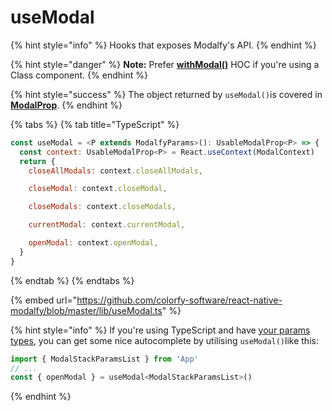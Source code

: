 # useModal

{% hint style="info" %}
Hooks that exposes Modalfy's API.
{% endhint %}

{% hint style="danger" %}
**Note:** Prefer [**withModal\(\)**](withmodal.md) HOC if you're using a Class component.
{% endhint %}

{% hint style="success" %}
The object returned by `useModal()`is covered in [**ModalProp**](types/modalprop.md).
{% endhint %}

{% tabs %}
{% tab title="TypeScript" %}
```javascript
const useModal = <P extends ModalfyParams>(): UsableModalProp<P> => {
  const context: UsableModalProp<P> = React.useContext(ModalContext)
  return {
    closeAllModals: context.closeAllModals,

    closeModal: context.closeModal,

    closeModals: context.closeModals,

    currentModal: context.currentModal,

    openModal: context.openModal,
  }
}
```
{% endtab %}
{% endtabs %}

{% embed url="https://github.com/colorfy-software/react-native-modalfy/blob/master/lib/useModal.ts" %}

{% hint style="info" %}
If you're using TypeScript and have [your params types](../guides/typing.md#modalprop), you can get some nice autocomplete by utilising `useModal()`like this:

```javascript
import { ModalStackParamsList } from 'App'
// ...
const { openModal } = useModal<ModalStackParamsList>()
```
{% endhint %}

